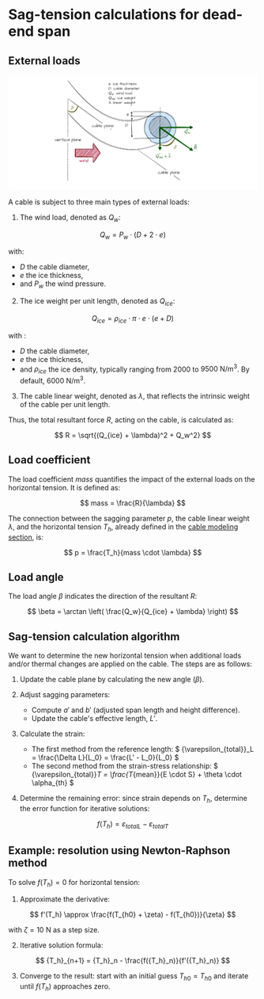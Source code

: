 # Sag-tension calculations for dead-end span

## External loads

![Image not available](./assets/cable_external_loads.drawio.png "External loads on cable image")

A cable is subject to three main types of external loads:

1. The wind load, denoted as $Q_w$:

$$
Q_w = P_w \cdot (D + 2 \cdot e)
$$

with:
   - $D$ the cable diameter, 
   - $e$ the ice thickness,  
   - and $P_w$ the wind pressure.

2. The ice weight per unit length, denoted as $Q_{ice}$:

$$
    Q_{ice} = \rho_{ice} \cdot \pi \cdot e \cdot (e + D)
$$

with :
   - $D$ the cable diameter,
   - $e$ the ice thickness,
   - and $\rho_{ice}$ the ice density, typically ranging from $2000$ to $9500\ \mathrm{N/m^3}$. By default, $6000\ \mathrm{N/m^3}$.

3. The cable linear weight, denoted as $\lambda$, that reflects the intrinsic weight of the cable per unit length.

Thus, the total resultant force $R$, acting on the cable, is calculated as:

$$
    R = \sqrt{(Q_{ice} + \lambda)^2 + Q_w^2}
$$

## Load coefficient

The load coefficient $mass$ quantifies the impact of the external loads on the horizontal tension. It is defined as:

$$
    mass = \frac{R}{\lambda}
$$

The connection between the sagging parameter $p$, the cable linear weight $\lambda$, and the horizontal tension $T_h$,
already defined in the [cable modeling section](ug_cable_model.md), is:

$$
    p = \frac{T_h}{mass \cdot \lambda}
$$

## Load angle

The load angle $\beta$ indicates the direction of the resultant $R$:

$$
    \beta = \arctan \left( \frac{Q_w}{Q_{ice} + \lambda} \right)
$$

## Sag-tension calculation algorithm

We want to determine the new horizontal tension when additional loads and/or thermal changes are applied on the cable.
The steps are as follows:

1. Update the cable plane by calculating the new angle ($\beta$).

2. Adjust sagging parameters:

   - Compute $a'$ and $b'$ (adjusted span length and height difference).  
   - Update the cable's effective length, $L'$.

3. Calculate the strain:

   - The first method from the reference length: $ {\varepsilon_{total}}_L = \frac{\Delta L}{L_0} = \frac{L' - L_0}{L_0} $
   - The second method from the strain-stress relationship: $ {\varepsilon_{total}}_T = \frac{T_{mean}}{E \cdot S} + \theta \cdot \alpha_{th} $

4. Determine the remaining error: since strain depends on $T_h$, determine the error function for iterative solutions:

$$
    f(T_h) = {\varepsilon_{total}}_L - {\varepsilon_{total}}_T
$$

## Example: resolution using Newton-Raphson method

To solve $f(T_h) = 0$ for horizontal tension:

1. Approximate the derivative:  

$$
    f'(T_h) \approx \frac{f(T_{h0} + \zeta) - f(T_{h0})}{\zeta}
$$

with $\zeta = 10\ \mathrm{N}$ as a step size.

2. Iterative solution formula:

$$
    {T_h}_{n+1} = {T_h}_n - \frac{f({T_h}_n)}{f'({T_h}_n)}
$$  

3. Converge to the result: start with an initial guess ${T_h}_0 = T_{h0}$ and iterate until $f(T_h)$ approaches zero.